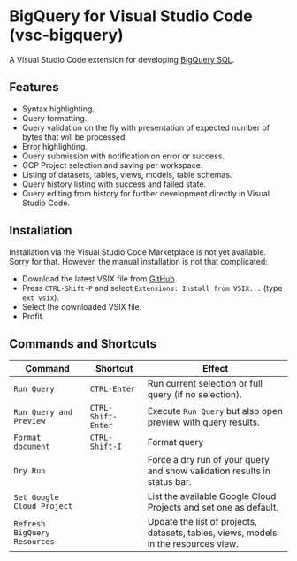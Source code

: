 # BigQuery for Visual Studio Code (vsc-bigquery)

A Visual Studio Code extension for developing [BigQuery SQL](https://cloud.google.com/bigquery/). 

## Features 

- Syntax highlighting.
- Query formatting.
- Query validation on the fly with presentation of expected number of bytes that will be processed.
- Error highlighting.
- Query submission with notification on error or success.
- GCP Project selection and saving per workspace.
- Listing of datasets, tables, views, models, table schemas.
- Query history listing with success and failed state.
- Query editing from history for further development directly in Visual Studio Code.

## Installation

Installation via the Visual Studio Code Marketplace is not yet available. Sorry for that. However, the manual installation is not that complicated:
- Download the latest VSIX file from [GitHub](https://github.com/christophstockhusen/vsc-bigquery/releases).
- Press `CTRL-Shift-P` and select `Extensions: Install from VSIX...` (type `ext vsix`).
- Select the downloaded VSIX file.
- Profit.

## Commands and Shortcuts

| Command                      | Shortcut           | Effect                                                                              |
|------------------------------|--------------------|-------------------------------------------------------------------------------------|
| `Run Query`                  | `CTRL-Enter`       | Run current selection or full query (if no selection).                              |
| `Run Query and Preview`      | `CTRL-Shift-Enter` | Execute `Run Query` but also open preview with query results.                       |
| `Format document`            | `CTRL-Shift-I`     | Format query                                                                        |
| `Dry Run`                    |                    | Force a dry run of your query and show validation results in status bar.            |
| `Set Google Cloud Project`   |                    | List the available Google Cloud Projects and set one as default.                    |
| `Refresh BigQuery Resources` |                    | Update the list of projects, datasets, tables, views, models in the resources view. |
